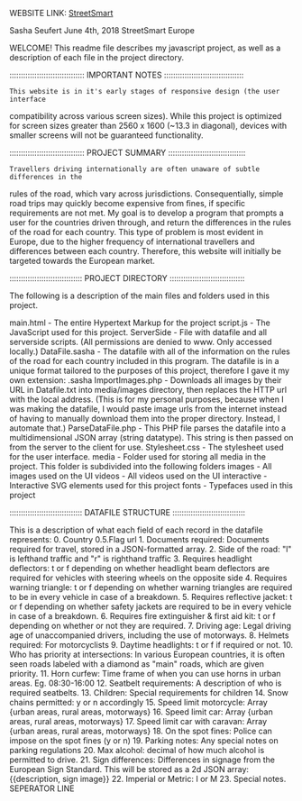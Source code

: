 WEBSITE LINK:
[StreetSmart](http://streetsmarteu.000webhostapp.com)

Sasha Seufert
June 4th, 2018
StreetSmart Europe

WELCOME! This readme file describes my javascript project, as well as a description of 
each file in the project directory.

:::::::::::::::::::::::::::::::::  IMPORTANT NOTES :::::::::::::::::::::::::::::::::::

	This website is in it's early stages of responsive design (the user interface
compatibility across various screen sizes). While this project is optimized for screen
sizes greater than 2560 x 1600 (~13.3 in diagonal), devices with smaller screens will
not be guaranteed functionality.

:::::::::::::::::::::::::::::::::  PROJECT SUMMARY  ::::::::::::::::::::::::::::::::::

	Travellers driving internationally are often unaware of subtle differences in the
rules of the road, which vary across jurisdictions. Consequentially, simple road trips 
may quickly become expensive from fines, if specific requirements are not met. My goal
is to develop a program that prompts a user for the countries driven through, and 
return the differences in the rules of the road for each country.
	This type of problem is most evident in Europe, due to the higher frequency of
international travellers and differences between each country. Therefore, this website
will initially be targeted towards the European market.

::::::::::::::::::::::::::::::::  PROJECT DIRECTORY  :::::::::::::::::::::::::::::::::

The following is a description of the main files and folders used in this project.

main.html				- The entire Hypertext Markup for the project
script.js				- The JavaScript used for this project.
ServerSide				- File with datafile and all serverside scripts. (All permissions are
					 	  denied to www. Only accessed locally.)
	DataFile.sasha		- The datafile with all of the information on the rules of the road
				 	 	  for each country included in this program. The datafile is in a
				 	 	  unique format tailored to the purposes of this project, therefore I
				 	 	  gave it my own extension: .sasha
	ImportImages.php	- Downloads all images by their URL in Datafile.txt into
						  media/images directory, then replaces the HTTP url with the local
						  address. (This is for my personal purposes, because when I was
						  making the datafile, I would paste image urls from the internet
						  instead of having to manually download them into the proper
						  directory. Instead, I automate that.)
	ParseDataFile.php	- This PHP file parses the datafile into a multidimensional JSON
						  array (string datatype). This string is then passed on from the
						  server to the client for use.
Stylesheet.css			- The stylesheet used for the user interface. 
media					- Folder used for storing all media in the project. This folder is
					 	  subdivided into the following folders
	images				- All images used on the UI
	videos				- All videos used on the UI
	interactive			- Interactive SVG elements used for this project
	fonts				- Typefaces used in this project
					
::::::::::::::::::::::::::::::::  DATAFILE STRUCTURE  ::::::::::::::::::::::::::::::::

This is a description of what each field of each record in the datafile represents:
	0.	Country
	0.5.Flag url
	1.	Documents required: Documents required for travel, stored in a JSON-formatted 
		array.
	2.	Side of the road: "l" is lefthand traffic and "r" is righthand traffic
	3.	Requires headlight deflectors: t or f depending on whether headlight beam
		deflectors are required for vehicles with steering wheels on the opposite side
	4.	Requires warning triangle: t or f depending on whether warning triangles are
		required to be in every vehicle in case of a breakdown.
	5.	Requires reflective jacket: t or f depending on whether safety jackets are
		required to be in every vehicle in case of a breakdown.
	6.	Requires fire extinguisher & first aid kit: t or f depending on whether or not
		they are required.
	7.	Driving age: Legal driving age of unaccompanied drivers, including the use of
		motorways.
	8.	Helmets required: For motorcyclists
	9.	Daytime headlights: t or f if required or not.
	10.	Who has priority at intersections: In various European countries, it is often
		seen roads labeled with a diamond as "main" roads, which are given priority.
	11.	Horn curfew: Time frame of when you can use horns in urban areas. Eg.
		08:30-16:00
	12.	Seatbelt requirements: A description of who is required seatbelts.
	13.	Children: Special requirements for children
	14. Snow chains permitted: y or n accordingly
	15. Speed limit motorcycle: Array {urban areas, rural areas, motorways}
	16. Speed limit car: Array {urban areas, rural areas, motorways}
	17. Speed limit car with caravan: Array {urban areas, rural areas, motorways}
	18. On the spot fines: Police can impose on the spot fines (y or n)
	19.	Parking notes: Any special notes on parking regulations
	20. Max alcohol: decimal of how much alcohol is permitted to drive.
	21. Sign differences: Differences in signage from the European Sign Standard.
		This will be stored as a 2d JSON array: {{description, sign image}}
	22.	Imperial or Metric: I or M
	23. Special notes.
	SEPERATOR LINE
